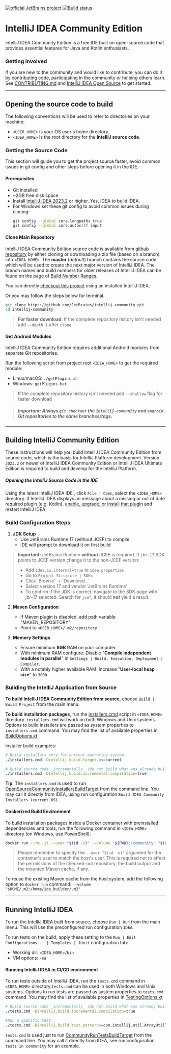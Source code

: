 [![official JetBrains project](http://jb.gg/badges/official.svg)](https://github.com/JetBrains/.github/blob/main/profile/README.md) [![Build status](https://github.com/JetBrains/intellij-community/workflows/IntelliJ%20IDEA/badge.svg)](https://github.com/JetBrains/intellij-community/actions/workflows/IntelliJ_IDEA.yml)

# IntelliJ IDEA Community Edition 

IntelliJ IDEA Community Edition is a free IDE built on open-source code that provides essential features for Java and Kotlin enthusiasts.

### Getting Involved
If you are new to the community and would like to contribute, you can do it by contributing code, participating in the community or helping others learn.
See [CONTRIBUTING.md](CONTRIBUTING.md) and [IntelliJ IDEA Open Source](https://www.jetbrains.com/opensource/idea) to get started.

___
## Opening the source code to build 

The following conventions will be used to refer to directories on your machine:
* `<USER_HOME>` is your OS user's home directory.
* `<IDEA_HOME>` is the root directory for the **IntelliJ source code**.

### Getting the Source Code

This section will guide you to get the project source faster, avoid common issues in git config and other steps before opening it in the IDE.

#### Prerequisites
- Git installed
- ~2GB free disk space
- Install [IntelliJ IDEA 2023.2](https://www.jetbrains.com/idea/download) or higher. Yes, IDEA to build IDEA. 
- For Windows set these git config to avoid common issues during cloning:
  ```bash
  git config --global core.longpaths true
  git config --global core.autocrlf input
  ```

#### Clone Main Repository

IntelliJ IDEA Community Edition source code is available from [github repository](https://github.com/JetBrains/intellij-community) by either cloning or
downloading a zip file (based on a branch) into `<IDEA_HOME>`. The **master** (_default_) branch contains the source code which will be used to create the next major version of IntelliJ IDEA. The branch names
and build numbers for older releases of IntelliJ IDEA can be found on the page of
[Build Number Ranges](https://plugins.jetbrains.com/docs/intellij/build-number-ranges.html).

You can directly [checkout this project](https://www.jetbrains.com/help/idea/manage-projects-hosted-on-github.html#clone-from-GitHub) using an installed IntelliJ IDEA. 

Or you may follow the steps below for terminal. 

   ```bash
   git clone https://github.com/JetBrains/intellij-community.git
   cd intellij-community
   ```
   > **For faster download**: If the complete repository history isn't needed add `--depth 1` after `clone`
   


#### Get Android Modules
IntelliJ IDEA Community Edition requires additional Android modules from separate Git repositories.
 
Run the following script from project root `<IDEA_HOME>` to get the required module:
  - Linux/macOS: `./getPlugins.sh`
  - Windows: `getPlugins.bat`
   > If the complete repository history isn't needed add `--shallow` flag for faster download


> ##### **Important:** Always `git checkout` the `intellij-community` and `android` Git repositories to the same branches/tags.

---
## Building IntelliJ Community Edition
These instructions will help you build IntelliJ IDEA Community Edition from source code, which is the basis for IntelliJ Platform development.
Version `2023.2` or newer of IntelliJ IDEA Community Edition or IntelliJ IDEA Ultimate Edition is required to build and develop
for the IntelliJ Platform.

##### Opening the IntelliJ Source Code in the IDE
Using the latest IntelliJ IDEA IDE , click `File | Open`, select the `<IDEA_HOME>` directory. 
If IntelliJ IDEA displays an message about a missing or out of date required plugin (e.g. Kotlin),
  [enable, upgrade, or install that plugin](https://www.jetbrains.com/help/idea/managing-plugins.html) and restart IntelliJ IDEA.


### Build Configuration Steps
   1. **JDK Setup**
      - Use JetBrains Runtime 17 (without JCEF) to compile
      - IDE will prompt to download it on first build
> **Important:** JetBrains Runtime **without** JCEF is required. If `jbr-17` SDK points to JCEF version,change it to the non-JCEF version:
> - Add `idea.is.internal=true` to `idea.properties`
> - Go to `Project Structure | SDKs`
> - Click 'Browse' → 'Download...'
> - Select version 17 and vendor 'JetBrains Runtime'
> - To confirm if the JDK is correct, navigate to the SDK page with jbr-17 selected. Search for `jcef`, it should **_not_** yield a result.

   2. **Maven Configuration**
      - If Maven plugin is disabled, add path variable "MAVEN_REPOSITORY"
      - Point to `<USER_HOME>/.m2/repository`
   
   3. **Memory Settings**
      - Ensure minimum **8GB** RAM on your computer.
      - With minimum RAM configure: Disable "**Compile independent modules in parallel**" in `Settings | Build, Execution, Deployment | Compiler`. 
      - With a notably higher available RAM: Increase "**User-local heap size**" to `3000`. 


### Building the IntelliJ Application from Source

**To build IntelliJ IDEA Community Edition from source**, choose `Build | Build Project` from the main menu.

**To build installation packages**, run the [installers.cmd](installers.cmd) script in `<IDEA_HOME>` directory. `installers.cmd` will work on both Windows and Unix systems.
Options to build installers are passed as system properties to `installers.cmd` command.
You may find the list of available properties in [BuildOptions.kt](platform/build-scripts/src/org/jetbrains/intellij/build/BuildOptions.kt)

Installer build examples:
```bash
# Build installers only for current operating system:
./installers.cmd -Dintellij.build.target.os=current

# Build source code _incrementally_ (do not build what was already built before):
./installers.cmd -Dintellij.build.incremental.compilation=true
```

**Tip**: The `installers.cmd` is used to run [OpenSourceCommunityInstallersBuildTarget](build/src/OpenSourceCommunityInstallersBuildTarget.kt) from the command line.
You may call it directly from IDEA, using run configuration `Build IDEA Community Installers (current OS)`.


#### Dockerized Build Environment
To build installation packages inside a Docker container with preinstalled dependencies and tools, run the following command in `<IDEA_HOME>` directory (on Windows, use PowerShell):
```bash
docker run --rm -it --user "$(id -u)" --volume "${PWD}:/community" "$(docker build --quiet . --target intellij_idea)"
```

> Please remember to specify the `--user "$(id -u)"` argument for the container's user to match the host's user. 
> This is required not to affect the permissions of the checked-out repository, the build output and the mounted Maven cache, if any.

To reuse the existing Maven cache from the host system, add the following option to `docker run` command:
`--volume "$HOME/.m2:/home/ide_builder/.m2"`

---
## Running IntelliJ IDEA
To run the IntelliJ IDEA built from source, choose `Run | Run` from the main menu. This will use the preconfigured run configuration `IDEA`.

To run tests on the build, apply these setting to the `Run | Edit Configurations... | Templates | JUnit` configuration tab:
  * Working dir: `<IDEA_HOME>/bin`
  * VM options:  `-ea` 
 

#### Running IntelliJ IDEA in CI/CD environment

To run tests outside of IntelliJ IDEA, run the `tests.cmd` command in `<IDEA_HOME>` directory.`tests.cmd` can be used in both Windows and Unix systems.
Options to run tests are passed as system properties to `tests.cmd` command.
You may find the list of available properties in [TestingOptions.kt](platform/build-scripts/src/org/jetbrains/intellij/build/TestingOptions.kt)

```bash
# Build source code _incrementally_ (do not build what was already built before): `
./tests.cmd -Dintellij.build.incremental.compilation=true

#Run a specific test: 
./tests.cmd -Dintellij.build.test.patterns=com.intellij.util.ArrayUtilTest
```

`tests.cmd` is used just to run [CommunityRunTestsBuildTarget](build/src/CommunityRunTestsBuildTarget.kt) from the command line.
You may call it directly from IDEA, see run configuration `tests in community` for an example.
